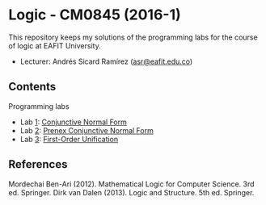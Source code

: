 # Logic - CM0845 (2016-1) 
This repository keeps my solutions of the programming labs for the course of logic at EAFIT University. 

- Lecturer: 
  Andrés Sicard Ramírez (asr@eafit.edu.co)


Contents
---

Programming labs
- Lab [1](https://github.com/jonaprieto/logic-cm0845/tree/master/lab1): [Conjunctive Normal Form](http://www1.eafit.edu.co/asr/courses/logic-CM0845/lab1.html)	
- Lab [2](https://github.com/jonaprieto/logic-cm0845/tree/master/lab2): [Prenex Conjunctive Normal Form](http://www1.eafit.edu.co/asr/courses/logic-CM0845/lab2.html)	
- Lab [3](https://github.com/jonaprieto/logic-cm0845/tree/master/lab3): [First-Order Unification](http://www1.eafit.edu.co/asr/courses/logic-CM0845/lab3.html)	


References
---

Mordechai Ben-Ari (2012). Mathematical Logic for Computer Science. 3rd ed. Springer.
Dirk van Dalen (2013). Logic and Structure. 5th ed. Springer.
